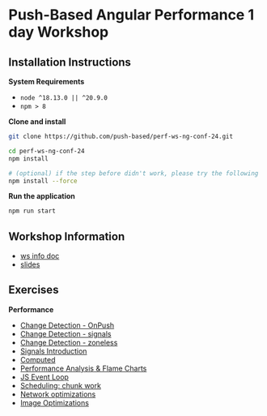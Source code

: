# Push-Based Angular Performance 1 day Workshop

## Installation Instructions

**System Requirements**

* `node ^18.13.0 || ^20.9.0`
* `npm > 8`

**Clone and install**

```bash
git clone https://github.com/push-based/perf-ws-ng-conf-24.git

cd perf-ws-ng-conf-24
npm install

# (optional) if the step before didn't work, please try the following
npm install --force
```

**Run the application**

```bash
npm run start
```

## Workshop Information

* [ws info doc](https://docs.google.com/document/d/1zC-o7JvYYTXwkf0a36H337TRmAIHKr_JdWz5-hjCHM0/edit?usp=sharing)
* [slides](https://drive.google.com/drive/folders/1DPXICFKOqxqXfuZIw1EA18oCVWQoi8sr?usp=sharing)

## Exercises

**Performance**

* [Change Detection - OnPush](./exercises/performance/change-detection%20-%20OnPush.md)
* [Change Detection - signals](./exercises/performance/change-detection%20-%20signals.md)
* [Change Detection - zoneless](./exercises/performance/change-detection%20-%20zoneless.md)
* [Signals Introduction](exercises/performance/signal-introduction.md)
* [Computed](exercises/performance/computed.md)
* [Performance Analysis & Flame Charts](./exercises/performance/performance-tab-flame-charts.md)
* [JS Event Loop](./exercises/performance/event-loop.md)
* [Scheduling: chunk work](./exercises/performance/scheduling-chunk-work.md)
* [Network optimizations](./exercises/performance/network-optimizations.md)
* [Image Optimizations](./exercises/performance/ng-optimized-images.md)


